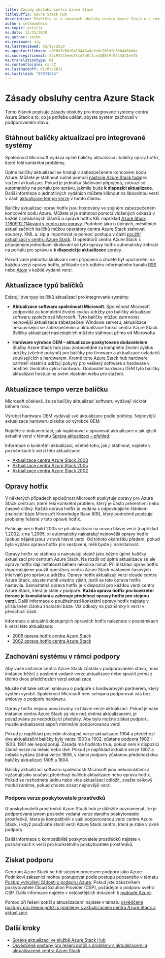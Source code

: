 ```yaml
---
title: Zásady obsluhy centra Azure Stack
titleSuffix: Azure Stack Hub
description: Přečtěte si o zásadách obsluhy centra Azure Stack a o tom, jak zachovat integrovaný systém v podporovaném stavu.
author: sethmanheim
ms.topic: article
ms.date: 12/15/2020
ms.author: sethm
ms.reviewer: niy
ms.lastreviewed: 03/18/2020
ms.openlocfilehash: a0f8d5e66f0413446a9efe8c266dfc366446b08a
ms.sourcegitcommit: 52c934f5eeb5fcd8e8f2ce3380f9f03443d1e445
ms.translationtype: MT
ms.contentlocale: cs-CZ
ms.lasthandoff: 01/07/2021
ms.locfileid: "97974264"
---
```

# <a name="azure-stack-hub-servicing-policy"></a>Zásady obsluhy centra Azure Stack

Tento článek popisuje zásady obsluhy pro integrované systémy centra Azure Stack a to, co je potřeba udělat, abyste systém zachovali v podporovaném stavu.

## <a name="download-update-packages-for-integrated-systems"></a>Stáhnout balíčky aktualizací pro integrované systémy

Společnost Microsoft vydává úplné balíčky aktualizací i balíčky oprav hotfix, které řeší konkrétní problémy.

Úplné balíčky aktualizací se hostují v zabezpečeném koncovém bodu Azure. Můžete je stáhnout ručně pomocí [nástroje Azure Stack hub](https://aka.ms/azurestackupdatedownload)pro stažení aktualizací. Pokud je jednotka škálování připojená, zobrazí se automaticky na portálu pro správu, jakmile bude **k dispozici aktualizace**. Další informace o jednotlivých vydáních můžete kliknout na libovolnou verzi v části [aktualizace tempo verze](#update-package-release-cadence) v tomto článku.

Balíčky aktualizací oprav hotfix jsou hostovány ve stejném zabezpečeném koncovém bodu Azure. Můžete si je stáhnout pomocí vložených odkazů v každé z příslušných článků o opravě hotfix KB. například [Azure Stack 1.1809.12.114ování v centru pro opravy](https://support.microsoft.com/help/4481548/azure-stack-hotfix-1-1809-12-114). Podobně jako u úplných, měsíčních aktualizačních balíčků můžou operátory centra Azure Stack stahovat soubory. XML a. zip a importovat je pomocí postupu v části [použití aktualizací v centru Azure Stack](azure-stack-apply-updates.md). U operátorů centra Azure Stack s připojenými jednotkami škálování se tyto opravy hotfix automaticky zobrazí na portálu pro správu a **k dispozici je aktualizace** zprávy.

Pokud vaše jednotka škálování není připojená a chcete být upozorněni na každou verzi opravy hotfix, přihlaste se k odběru informačního kanálu [RSS](https://support.microsoft.com/app/content/api/content/feeds/sap/en-us/32d322a8-acae-202d-e9a9-7371dccf381b/rss) nebo [Atom](https://support.microsoft.com/app/content/api/content/feeds/sap/en-us/32d322a8-acae-202d-e9a9-7371dccf381b/atom) v každé vydané verzi.

## <a name="update-package-types"></a>Aktualizace typů balíčků

Existují dva typy balíčků aktualizací pro integrované systémy:

- **Aktualizace softwaru společnosti Microsoft**. Společnost Microsoft zodpovídá za kompletní životní cyklus údržby pro balíčky aktualizací softwaru společnosti Microsoft. Tyto balíčky můžou zahrnovat nejnovější aktualizace zabezpečení Windows serveru, aktualizace nesouvisející se zabezpečením a aktualizace funkcí centra Azure Stack. Balíčky aktualizací následujících můžete stáhnout přímo od Microsoftu.

- **Hardware výrobce OEM – aktualizace poskytované dodavatelem** Služby Azure Stack hub jsou zodpovědné za kompletní životní cyklus údržby (včetně pokynů) pro balíčky pro firmware a aktualizace ovladačů souvisejících s hardwarem. Kromě toho Azure Stack hub hardware partneři vlastní a udržují pokyny pro veškerý software a hardware v hostiteli životního cyklu hardwaru. Dodavatel hardwaru OEM tyto balíčky aktualizací hostuje na svém vlastním webu pro stažení.

## <a name="update-package-release-cadence"></a>Aktualizace tempo verze balíčku

Microsoft očekává, že se balíčky aktualizací softwaru vydávají víckrát během roku.

Výrobci hardwaru OEM vydávají své aktualizace podle potřeby. Nejnovější aktualizace hardwaru získáte od výrobce OEM.

Najděte si dokumentaci, jak naplánovat a spravovat aktualizace a jak zjistit aktuální verzi v tématu [Správa aktualizací – přehled](azure-stack-updates.md).

Informace o konkrétní aktualizaci, včetně toho, jak ji stáhnout, najdete v poznámkách k verzi této aktualizace:

- [Aktualizace centra Azure Stack 2008](/azure-stack/operator/release-notes?view=azs-2008&preserve-view=true)
- [Aktualizace centra Azure Stack 2005](/azure-stack/operator/release-notes?view=azs-2005&preserve-view=true)
- [Aktualizace centra Azure Stack 2002](/azure-stack/operator/release-notes?view=azs-2002&preserve-view=true)

## <a name="hotfixes"></a>Opravy hotfix

V některých případech společnost Microsoft poskytuje opravy pro Azure Stack centrum, které řeší konkrétní problém, který je často preventivní nebo časově citlivý. Každá oprava hotfix je vydána s odpovídajícím článkem znalostní báze Microsoft Knowledge Base (KB), který podrobně popisuje problémy řešené v této opravě hotfix.

Počínaje verzí Build 2005 se při aktualizaci na novou hlavní verzi (například 1.2002. x na 1.2005. x) automaticky nainstalují nejnovější opravy hotfix (pokud nějaké jsou) v nové hlavní verzi. Od tohoto okamžiku předem, pokud byla vydána oprava hotfix pro sestavení, měli byste ji nainstalovat.

Opravy hotfix se stáhnou a nainstalují stejně jako běžné úplné balíčky aktualizací pro centrum Azure Stack. Na rozdíl od úplné aktualizace se ale opravy hotfix dají instalovat během několika minut. Při instalaci oprav hotfix doporučujeme použít operátory centra Azure Stack nastavení časových intervalů pro správu a údržbu. Opravy hotfix aktualizují verzi cloudu centra Azure Stack, abyste mohli snadno zjistit, jestli se tato oprava hotfix nastavila. Samostatná oprava hotfix je k dispozici pro každou verzi centra Azure Stack, která je stále v podpoře. **Každá oprava hotfix pro konkrétní iterace je kumulativní a zahrnuje předchozí opravy hotfix pro stejnou verzi.** Další informace o použitelnosti konkrétní opravy hotfix najdete v příslušném článku znalostní báze. Viz odkazy na poznámky k verzi v předchozí části.

Informace o aktuálně dostupných opravách hotfix naleznete v poznámkách k verzi této aktualizace:

- [2005 oprava hotfix centra Azure Stack](/azure-stack/operator/release-notes?view=azs-2005&preserve-view=true#hotfixes)
- [2002 oprava hotfix centra Azure Stack](/azure-stack/operator/release-notes?view=azs-2002&preserve-view=true#hotfixes-1)

## <a name="keep-your-system-under-support"></a>Zachování systému v rámci podpory

Aby vaše instance centra Azure Stack zůstala v podporovaném stavu, musí instance běžet z poslední vydané verze aktualizace nebo spustit jednu z těchto dvou předchozích verzí aktualizace.

Musíte mít také aktivní smlouvu o podpoře s hardwarovým partnerem, který systém vyrobil. Společnost Microsoft není schopna podporovat vás bez smlouvy o podpoře hardwaru.

Opravy hotfix nejsou považovány za hlavní verze aktualizací. Pokud je vaše instance centra Azure Stack za více než dvěma aktualizacemi, je považována za nedodržující předpisy. Aby bylo možné získat podporu, musíte aktualizovat aspoň minimální podporovanou verzi.

Pokud je například poslední dostupná verze aktualizace 1904 a předchozí dva aktualizační balíčky byly verze 1903 a 1902, zůstane podpora 1902 i 1903. 1901 ale nepodporují. Zásada má hodnotu true, pokud není k dispozici žádná verze na měsíc nebo dvě. Pokud je například aktuální verze 1807 a nebyla vydána žádná verze 1806, v rámci podpory zůstanou předchozí dva balíčky aktualizací 1805 a 1804.

Balíčky aktualizací softwaru společnosti Microsoft jsou nekumulativní a vyžadují jako součást předchozí balíček aktualizace nebo opravu hotfix. Pokud se rozhodnete jednu nebo více aktualizací odložit, zvažte celkový modul runtime, pokud chcete získat nejnovější verzi.

### <a name="resource-provider-version-support"></a>Podpora verze poskytovatele prostředků

U poskytovatelů prostředků Azure Stack hub je důležité poznamenat, že je podporovaná jenom poslední vydaná verze daného poskytovatele prostředků, která je kompatibilní s vaší podporovanou verzí centra Azure Stack, i když používáte starší verzi Azure Stack centra, která je stále v okně podpory.

Další informace o kompatibilitě poskytovatele prostředků najdete v poznámkách k verzi pro konkrétního poskytovatele prostředků.

## <a name="get-support"></a>Získat podporu

Centrum Azure Stack se řídí stejným procesem podpory jako Azure. Podnikoví zákazníci mohou postupovat podle postupu popsaného v tématu [Postup vytvoření žádosti o podporu Azure](/azure/azure-supportability/how-to-create-azure-support-request). Pokud jste zákazníkem poskytovatele Cloud Solution Provider (CSP), požádejte o podporu svého CSP. Další informace najdete v nejčastějších dotazech k [podpoře Azure](https://azure.microsoft.com/support/faq/).

Pomoc při řešení potíží s aktualizacemi najdete v tématu [osvědčené postupy pro řešení potíží s problémy s aktualizacemi centra Azure Stack a aktualizací](azure-stack-troubleshooting.md).

## <a name="next-steps"></a>Další kroky

- [Správa aktualizací ve službě Azure Stack Hub](azure-stack-updates.md)
- [Osvědčené postupy pro řešení potíží s problémy s aktualizacemi a aktualizacemi centra Azure Stack](azure-stack-troubleshooting.md)